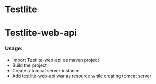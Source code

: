 # Testlite
<h1>Testlite-web-api</h1>
<h3>Usage:</h3>
  <p>
    <ul>
      <li>Import Testlite-web-api as maven project</li>
      <li>Build the project</li>
      <li>Create a tomcat server instance</li>
      <li>Add testlite-web-api war as resource while creating tomcat server</li>
    </ul>
  </p>
